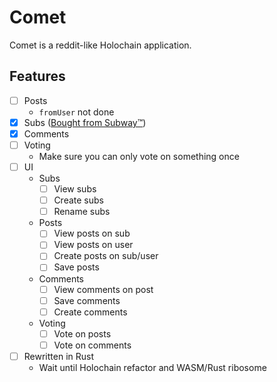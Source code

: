# Comet
Comet is a reddit-like Holochain application.

## Features

- [ ] Posts
    - `fromUser` not done
- [x] Subs ([Bought from Subway™](https://youtu.be/oQYwFND7rHE))
- [x] Comments
- [ ] Voting
    - Make sure you can only vote on something once
- [ ] UI
    - Subs
        - [ ] View subs
        - [ ] Create subs
        - [ ] Rename subs
    - Posts
        - [ ] View posts on sub
        - [ ] View posts on user
        - [ ] Create posts on sub/user
        - [ ] Save posts
    - Comments
        - [ ] View comments on post
        - [ ] Save comments
        - [ ] Create comments
    - Voting
        - [ ] Vote on posts
        - [ ] Vote on comments
- [ ] Rewritten in Rust
    - Wait until Holochain refactor and WASM/Rust ribosome